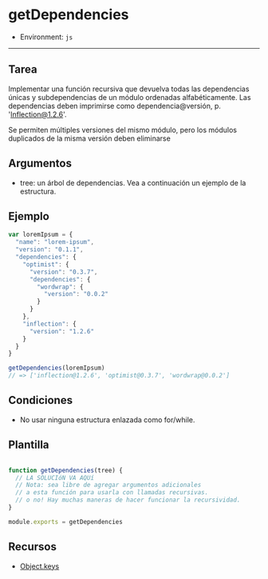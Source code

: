 # getDependencies

* Environment: `js`

***

## Tarea

Implementar una función recursiva que devuelva todas las dependencias únicas y
subdependencias de un módulo ordenadas alfabéticamente. Las dependencias deben
imprimirse como dependencia@versión, p. 'Inflection@1.2.6'.

Se permiten múltiples versiones del mismo módulo, pero los módulos duplicados de
la misma versión deben eliminarse

## Argumentos

* tree: un árbol de dependencias. Vea a continuación un ejemplo de la estructura.

## Ejemplo

```js
var loremIpsum = {
  "name": "lorem-ipsum",
  "version": "0.1.1",
  "dependencies": {
    "optimist": {
      "version": "0.3.7",
      "dependencies": {
        "wordwrap": {
          "version": "0.0.2"
        }
      }
    },
    "inflection": {
      "version": "1.2.6"
    }
  }
}

getDependencies(loremIpsum)
// => ['inflection@1.2.6', 'optimist@0.3.7', 'wordwrap@0.0.2']
```

## Condiciones

* No usar ninguna estructura enlazada como for/while.

## Plantilla

```js

function getDependencies(tree) {
  // LA SOLUCIóN VA AQUí
  // Nota: sea libre de agregar argumentos adicionales
  // a esta función para usarla con llamadas recursivas.
  // o no! Hay muchas maneras de hacer funcionar la recursividad.
}

module.exports = getDependencies
```

## Recursos

* [Object.keys](https://developer.mozilla.org/en-US/docs/Web/JavaScript/Reference/Global_Objects/Object/keys)
